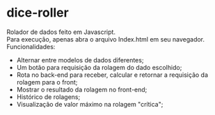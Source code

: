 # dice-roller
Rolador de dados feito em Javascript.
<br>
Para execução, apenas abra o arquivo Index.html em seu navegador.
<br>
Funcionalidades:
-	Alternar entre modelos de dados diferentes;
-	Um botão para requisição da rolagem do dado escolhido;
-	Rota no back-end para receber, calcular e retornar a requisição da rolagem para o front;
-	Mostrar o resultado da rolagem no front-end;
-	Histórico de rolagens;
-	Visualização de valor máximo na rolagem "crítica";
